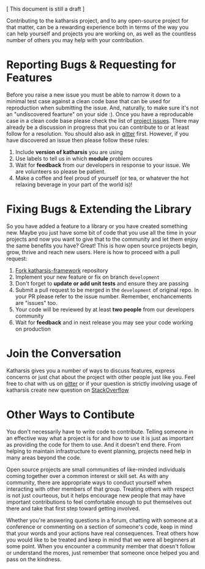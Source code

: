 [ This document is still a draft ]

Contributing to the katharsis project, and to any open-source project for that matter, can be a rewarding experience both in terms of the way you can help yourself and projects you are working on, as well as the countless number of others you may help with your contribution. 

Reporting Bugs & Requesting for Features  
=========================

Before you raise a new issue you must be able to narrow it  down to a minimal test case against a clean code base that can be used for reproduction when submitting the issue. And, naturally, to make sure it's not an "undiscovered fearture" on your side :). Once you have a reproducable case in a clean code base please check the list of [project issues](https://github.com/katharsis-project/katharsis-framework/issues). There may already be a discussion in progress that you can contribute to or at least follow for a resolution. You should also ask in [gitter](https://gitter.im/katharsis-project) first. However, if you have discovered an issue then please follow these rules:  

1. Include **version of katharsis** you are using
2. Use labels to tell us in which **module** problem occures
3. Wait for **feedback** from our developers in response to your issue. We are volunteers so please be patient.
4. Make a coffee and feel proud of yourself (or tea, or whatever the hot relaxing beverage in your part of the world is)!

Fixing Bugs & Extending the Library
===========================

So you have added a feature to a library or you have created something new. Maybe you just have some bit of code that you use all the time in your projects and now you want to give that to the community and let them enjoy the same benefits you have? Great! This is how open source projects begin, grow, thrive and reach new users. Here is how to proceed with a pull request:

1. [Fork katharsis-framework](https://github.com/katharsis-project/katharsis-framework/edit/develop/CONTRIBUTING.md#fork-destination-box) repository
2. Implement your new feature or fix on branch `development`
3. Don't forget to **update or add unit tests** and ensure they are passing
4. Submit a pull request to be merged in the `development` of original repo. In your PR please refer to the issue number. Remember, enchancements are "issues" too. 
5. Your code will be reviewed by at least **two people** from our developers community
6. Wait for **feedback** and in next release you may see your code working on production

Join the Conversation
=====================

Katharsis gives you a number of ways to discuss features, express concerns or just chat about the project with other people just like you. Feel free to chat with us on [gitter](https://gitter.im/katharsis-project/katharsis-framework) or if your question is strictly involving usage of katharsis create new question on [StackOverflow](http://stackoverflow.com/questions/tagged/katharsis)

Other Ways to Contibute
======================

You don't necessarily have to write code to contribute. Telling someone in an effective way what a project is for and how to use it is just as important as providing the code for them to use. And it doesn't end there. From helping to maintain infrastructure to event planning, projects need help in many areas beyond the code.

Open source projects are small communities of like-minded individuals coming together over a common interest or skill set. As with any community, there are appropriate ways to conduct yourself when interacting with other members of that group. Treating others with respect is not just courteous, but it helps encourage new people that may have important contributions to feel comfortable enough to put themselves out there and take that first step toward getting involved.

Whether you're answering questions in a forum, chatting with someone at a conference or commenting on a section of someone's code, keep in mind that your words and your actions have real consequences. Treat others how you would like to be treated and keep in mind that we were all beginners at some point. When you encounter a community member that doesn't follow or understand the mores, just remember that someone once helped you and pass on the kindness.
